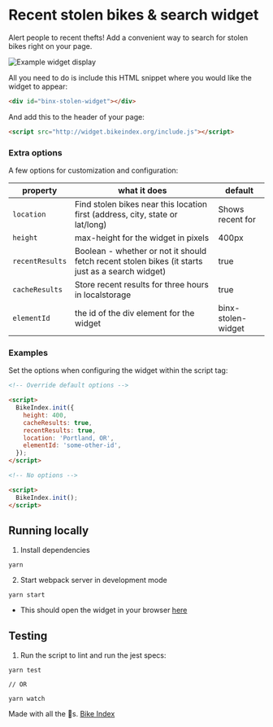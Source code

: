 # Recent stolen bikes & search widget

Alert people to recent thefts! Add a convenient way to search for stolen bikes right on your page.

![Example widget display](screenshot.png)

All you need to do is include this HTML snippet where you would like the widget to appear:

```html
<div id="binx-stolen-widget"></div>
```

And add this to the header of your page:

```html
<script src="http://widget.bikeindex.org/include.js"></script>
```

### Extra options

A few options for customization and configuration:

| property | what it does | default |
| -------- | ------------ | ------------- |
| `location` | Find stolen bikes near this location first (address, city, state or lat/long) | Shows recent for  |
| `height` | max-height for the widget in pixels | 400px |
| `recentResults` | Boolean - whether or not it should fetch recent stolen bikes (it starts just as a search widget) | true |
| `cacheResults` | Store recent results for three hours in localstorage | true |
| `elementId` | the id of the div element for the widget | binx-stolen-widget |


### Examples

Set the options when configuring the widget within the script tag:

```html
<!-- Override default options -->

<script>
  BikeIndex.init({
    height: 400,
    cacheResults: true,
    recentResults: true,
    location: 'Portland, OR',
    elementId: 'some-other-id',
  });
</script>
```

```html
<!-- No options -->

<script>
  BikeIndex.init();
</script>
```


## Running locally

1.  Install dependencies

```
yarn
```

2. Start webpack server in development mode

```
yarn start
```
  * This should open the widget in your browser [here](http://localhost:8080/)

## Testing

1. Run the script to lint and run the jest specs:

```
yarn test

// OR

yarn watch
```



Made with all the :doughnut:s. [Bike Index](https://bikeindex.org)